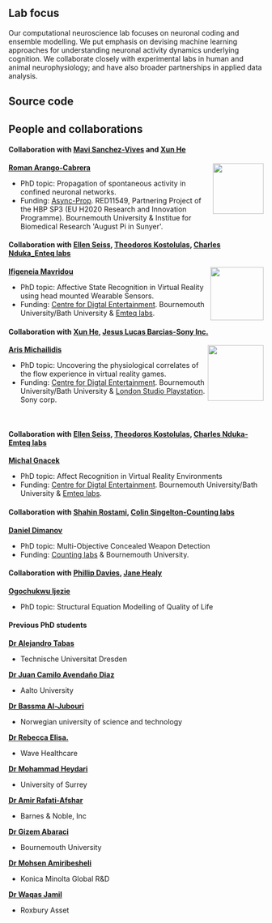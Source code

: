 ## Lab focus

Our computational neuroscience lab focuses on neuronal coding and ensemble modelling. We put emphasis on devising machine learning approaches for understanding neuronal activity dynamics underlying cognition. We collaborate closely with experimental labs in human and animal neurophysiology; and have also broader partnerships in applied data analysis.   

<!--Our methododology stems from the combination of hilbert spaces with dynamical systems, through close collaborations with experimental labs in human and animal neurophysiology--> 

## Source code



## People and collaborations

#### Collaboration with [Mavi Sanchez-Vives](https://www.sanchez-vives.org/) and [Xun He](https://staffprofiles.bournemouth.ac.uk/display/xhe)

**[Roman Arango-Cabrera](https://www.humanbrainproject.eu/en/about/project-structure/partnering-projects/async-prop/)**
<img align="right" width=100 src="https://user-images.githubusercontent.com/75138250/104132206-a5075e00-5373-11eb-8526-7021f903e016.jpg">
<!--* In partnership with [Mavi Sanchez-Vives](https://www.sanchez-vives.org/) and [Xun He](https://staffprofiles.bournemouth.ac.uk/display/xhe)-->
* PhD topic: Propagation of spontaneous activity in confined neuronal networks.  
* Funding: [Async-Prop](https://www.humanbrainproject.eu/en/about/project-structure/partnering-projects/async-prop/). RED11549, Partnering Project of the HBP SP3 (EU H2020 Research and Innovation Programme). Bournemouth University & Institue for Biomedical Research 'August Pi in Sunyer'. 

#### Collaboration with [Ellen Seiss](https://staffprofiles.bournemouth.ac.uk/display/eseiss), [Theodoros Kostolulas](https://www.theodoros-kostoulas.com/), [Charles Nduka_Enteq labs](https://www.linkedin.com/in/charles-nduka-53055218/?originalSubdomain=uk)

**[Ifigeneia Mavridou](https://staffprofiles.bournemouth.ac.uk/display/imavridou)**
<img align="right" width=105 src="https://user-images.githubusercontent.com/75138250/104244919-42898d00-545b-11eb-872a-d88e943fd5c3.png">
<!--* In partnership with [Ellen Seiss](https://staffprofiles.bournemouth.ac.uk/display/eseiss), [Theodoros Kostolulas](https://www.theodoros-kostoulas.com/), [Charles Nduka](https://www.linkedin.com/in/charles-nduka-53055218/?originalSubdomain=uk)-->
* PhD topic: Affective State Recognition in Virtual Reality using head mounted Wearable Sensors.
* Funding: [Centre for Digtal Entertainment](https://www.digital-entertainment.org/). Bournemouth University/Bath University & [Emteq labs](https://www.emteqlabs.com/).

#### Collaboration with [Xun He](https://staffprofiles.bournemouth.ac.uk/display/xhe), [Jesus Lucas Barcias-Sony Inc.](https://www.linkedin.com/in/jesus-lucas-barcias-5b3a9521/)

**[Aris Michailidis](https://loop.frontiersin.org/people/520360/bio)**
<img align="right" width=110 src="https://user-images.githubusercontent.com/75138250/104243551-a2caff80-5458-11eb-9c7c-c2037621feb3.png">
<!--* In partnership with [Xun He](https://staffprofiles.bournemouth.ac.uk/display/xhe), [Jesus Lucas Barcias-Sony Inc.](https://www.linkedin.com/in/jesus-lucas-barcias-5b3a9521/)-->
* PhD topic: Uncovering the physiological correlates of the flow experience in virtual reality games.
* Funding: [Centre for Digtal Entertainment](https://www.digital-entertainment.org/). Bournemouth University/Bath University & [London Studio Playstation](https://playstationlondonstudio.com/). Sony corp.



<br/>

#### Collaboration with [Ellen Seiss](https://staffprofiles.bournemouth.ac.uk/display/eseiss), [Theodoros Kostolulas](https://www.theodoros-kostoulas.com/), [Charles Nduka-Emteq labs](https://www.emteqlabs.com/)

**[Michal Gnacek](https://uk.linkedin.com/in/gnacek)**
* PhD topic: Affect Recognition in Virtual Reality Environments
* Funding: [Centre for Digtal Entertainment](https://www.digital-entertainment.org/). Bournemouth University/Bath University & [Emteq labs](https://www.emteqlabs.com/).

#### Collaboration with [Shahin Rostami](https://www.linkedin.com/in/shahinrostami/?originalSubdomain=uk), [Colin Singelton-Counting labs](https://www.countinglabs.co.uk/)

**[Daniel Dimanov](https://www.researchgate.net/profile/Daniel_Dimanov)**
* PhD topic: Multi-Objective Concealed Weapon Detection 
* Funding: [Counting labs](https://www.countinglabs.co.uk/) & Bournemouth University.

#### Collaboration with [Phillip Davies](https://staffprofiles.bournemouth.ac.uk/display/daviesp), [Jane Healy](https://staffprofiles.bournemouth.ac.uk/display/jhealy)

**[Ogochukwu Ijezie](https://staffprofiles.bournemouth.ac.uk/display/oijezie)**
* PhD topic: Structural Equation Modelling of Quality of Life  
                     
#### Previous PhD students

**[Dr Alejandro Tabas](https://tu-dresden.de/mn/psychologie/ifap/kknw/die-professur/beschaeftigte-1/tabas)**
* Technische Universitat Dresden <!---[Technische Universitat Dresden](https://tu-dresden.de/mn/psychologie/ifap/kknw)-->

**[Dr Juan Camilo Avendaño Diaz ](https://research.aalto.fi/en/persons/juan-avendano-diaz)**
* Aalto University <!---[Aalto University](https://research.aalto.fi/en/persons/juan-avendano-diaz)-->

**[Dr Bassma Al-Jubouri](https://tu-dresden.de/mn/psychologie/ifap/kknw/die-professur/beschaeftigte-1/tabas)**
* Norwegian university of science and technology <!---[Norwegian university of science and technology](https://www.ntnu.edu/)-->

**[Dr Rebecca Elisa.](https://www.linkedin.com/in/rebecca-elisa-phd-0747a484/?originalSubdomain=uk)**
* Wave Healthcare <!---[Wave Healthcare](https://www.wavehealthcare.co.uk/)-->

**[Dr Mohammad Heydari](https://www.surrey.ac.uk/people/mohammad-heydari)**
* University of Surrey <!---[University of Surrey](https://www.surrey.ac.uk/people/mohammad-heydari)-->

**[Dr Amir Rafati-Afshar](https://www.linkedin.com/in/aarafatiafshar)**
* Barnes & Noble, Inc <!---[Barnes & Noble, Inc](https://www.barnesandnobleinc.com/)-->

**[Dr Gizem Abaraci](https://staffprofiles.bournemouth.ac.uk/display/garabaci)**
* Bournemouth University <!---[Bournemouth University](https://staffprofiles.bournemouth.ac.uk/display/garabaci)-->

**[Dr Mohsen Amiribesheli](https://scholar.google.com/citations?user=hm3nTqgAAAAJ&hl=en)**
* Konica Minolta Global R&D <!--[Konica Minolta Global R&D](https://research.konicaminolta.com/)-->

**[Dr Waqas Jamil](https://www.linkedin.com/in/waqas-jamil-360a6721/?originalSubdomain=uk)**
* Roxbury Asset <!---[Roxbury Asset](http://roxbury-am.com/)-->

<!---         
           
Markdown is a lightweight and easy-to-use syntax for styling your writing. It includes conventions for

```markdown
Syntax highlighted code block

# Header 1
## Header 2
### Header 3

- Bulleted
- List

1. Numbered
2. List

**Bold** and _Italic_ and `Code` text

[Link](url) and ![Image](src)
```

For more details see [GitHub Flavored Markdown](https://guides.github.com/features/mastering-markdown/).

### Jekyll Themes

Your Pages site will use the layout and styles from the Jekyll theme you have selected in your [repository settings](https://github.com/balaguerlab/balaguerlab.github.io/settings). The name of this theme is saved in the Jekyll `_config.yml` configuration file.

### Support or Contact

Having trouble with Pages? Check out our [documentation](https://docs.github.com/categories/github-pages-basics/) or [contact support](https://github.com/contact) and we’ll help you sort it out.
-->
